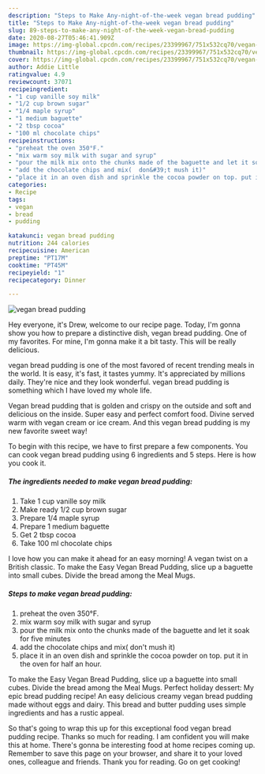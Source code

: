 ```yaml
---
description: "Steps to Make Any-night-of-the-week vegan bread pudding"
title: "Steps to Make Any-night-of-the-week vegan bread pudding"
slug: 89-steps-to-make-any-night-of-the-week-vegan-bread-pudding
date: 2020-08-27T05:46:41.909Z
image: https://img-global.cpcdn.com/recipes/23399967/751x532cq70/vegan-bread-pudding-recipe-main-photo.jpg
thumbnail: https://img-global.cpcdn.com/recipes/23399967/751x532cq70/vegan-bread-pudding-recipe-main-photo.jpg
cover: https://img-global.cpcdn.com/recipes/23399967/751x532cq70/vegan-bread-pudding-recipe-main-photo.jpg
author: Addie Little
ratingvalue: 4.9
reviewcount: 37071
recipeingredient:
- "1 cup vanille soy milk"
- "1/2 cup brown sugar"
- "1/4 maple syrup"
- "1 medium baguette"
- "2 tbsp cocoa"
- "100 ml chocolate chips"
recipeinstructions:
- "preheat the oven 350°F."
- "mix warm soy milk with sugar and syrup"
- "pour the milk mix onto the chunks made of the baguette and let it soak for five minutes"
- "add the chocolate chips and mix(  don&#39;t mush it)"
- "place it in an oven dish and sprinkle the cocoa powder on top. put it in the oven for half an hour."
categories:
- Recipe
tags:
- vegan
- bread
- pudding

katakunci: vegan bread pudding 
nutrition: 244 calories
recipecuisine: American
preptime: "PT17M"
cooktime: "PT45M"
recipeyield: "1"
recipecategory: Dinner

---
```



![vegan bread pudding](https://img-global.cpcdn.com/recipes/23399967/751x532cq70/vegan-bread-pudding-recipe-main-photo.jpg)

Hey everyone, it's Drew, welcome to our recipe page. Today, I'm gonna show you how to prepare a distinctive dish, vegan bread pudding. One of my favorites. For mine, I'm gonna make it a bit tasty. This will be really delicious.

vegan bread pudding is one of the most favored of recent trending meals in the world. It is easy, it's fast, it tastes yummy. It's appreciated by millions daily. They're nice and they look wonderful. vegan bread pudding is something which I have loved my whole life.

Vegan bread pudding that is golden and crispy on the outside and soft and delicious on the inside. Super easy and perfect comfort food. Divine served warm with vegan cream or ice cream. And this vegan bread pudding is my new favorite sweet way!


To begin with this recipe, we have to first prepare a few components. You can cook vegan bread pudding using 6 ingredients and 5 steps. Here is how you cook it.

<!--inarticleads1-->

##### The ingredients needed to make vegan bread pudding:

1. Take 1 cup vanille soy milk
1. Make ready 1/2 cup brown sugar
1. Prepare 1/4 maple syrup
1. Prepare 1 medium baguette
1. Get 2 tbsp cocoa
1. Take 100 ml chocolate chips


I love how you can make it ahead for an easy morning! A vegan twist on a British classic. To make the Easy Vegan Bread Pudding, slice up a baguette into small cubes. Divide the bread among the Meal Mugs. 

<!--inarticleads2-->

##### Steps to make vegan bread pudding:

1. preheat the oven 350°F.
1. mix warm soy milk with sugar and syrup
1. pour the milk mix onto the chunks made of the baguette and let it soak for five minutes
1. add the chocolate chips and mix(  don&#39;t mush it)
1. place it in an oven dish and sprinkle the cocoa powder on top. put it in the oven for half an hour.


To make the Easy Vegan Bread Pudding, slice up a baguette into small cubes. Divide the bread among the Meal Mugs. Perfect holiday dessert: My epic bread pudding recipe! An easy delicious creamy vegan bread pudding made without eggs and dairy. This bread and butter pudding uses simple ingredients and has a rustic appeal. 

So that's going to wrap this up for this exceptional food vegan bread pudding recipe. Thanks so much for reading. I am confident you will make this at home. There's gonna be interesting food at home recipes coming up. Remember to save this page on your browser, and share it to your loved ones, colleague and friends. Thank you for reading. Go on get cooking!
